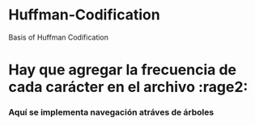 # Huffman-Codification
Basis of Huffman Codification

# Hay que agregar la frecuencia de cada carácter en el archivo :rage2:
### Aquí se implementa navegación atráves de árboles 
